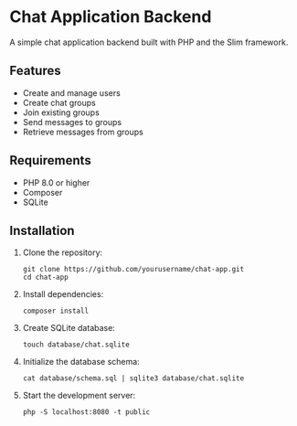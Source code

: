 # Chat Application Backend

A simple chat application backend built with PHP and the Slim framework.

## Features

- Create and manage users
- Create chat groups
- Join existing groups
- Send messages to groups
- Retrieve messages from groups

## Requirements

- PHP 8.0 or higher
- Composer
- SQLite

## Installation

1. Clone the repository:
   ```
   git clone https://github.com/yourusername/chat-app.git
   cd chat-app
   ```

2. Install dependencies:
   ```
   composer install
   ```

3. Create SQLite database:
   ```
   touch database/chat.sqlite
   ```

4. Initialize the database schema:
   ```
   cat database/schema.sql | sqlite3 database/chat.sqlite
   ```

5. Start the development server:
   ```
   php -S localhost:8080 -t public